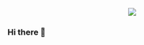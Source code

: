 
<p align="center"><img src="https://user-images.githubusercontent.com/84334801/158032448-6fe9f08c-0f2e-4d72-992c-c18598a51de8.png"/></p>

### Hi there 👋

<!--
**joaopedro96/joaopedro96** is a ✨ _special_ ✨ repository because its `README.md` (this file) appears on your GitHub profile.

Here are some ideas to get you started:

- 🔭 I’m currently working on ...
- 🌱 I’m currently learning ...
- 👯 I’m looking to collaborate on ...
- 🤔 I’m looking for help with ...
- 💬 Ask me about ...
- 📫 How to reach me: ...
- 😄 Pronouns: ...
- ⚡ Fun fact: ...
-->
